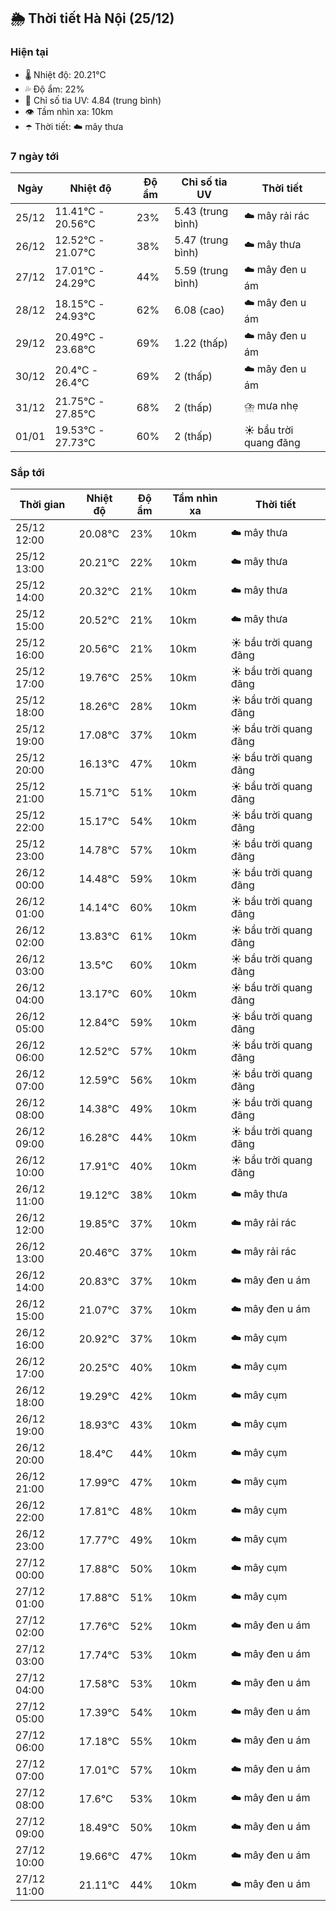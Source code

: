 ## 🌦️ Thời tiết Hà Nội (25/12)

### Hiện tại

- 🌡️ Nhiệt độ: 20.21℃
- 💦 Độ ẩm: 22%
- 🌟 Chỉ số tia UV: 4.84 (trung bình)
- 👁️ Tầm nhìn xa: 10km
- ☂️ Thời tiết: ☁️ mây thưa

### 7 ngày tới

| Ngày | Nhiệt độ | Độ ẩm | Chỉ số tia UV | Thời tiết |
| --- | --- | --- | --- | --- |
| 25/12 | 11.41℃ - 20.56℃ | 23% | 5.43 (trung bình) | ☁️ mây rải rác |
| 26/12 | 12.52℃ - 21.07℃ | 38% | 5.47 (trung bình) | ☁️ mây thưa |
| 27/12 | 17.01℃ - 24.29℃ | 44% | 5.59 (trung bình) | ☁️ mây đen u ám |
| 28/12 | 18.15℃ - 24.93℃ | 62% | 6.08 (cao) | ☁️ mây đen u ám |
| 29/12 | 20.49℃ - 23.68℃ | 69% | 1.22 (thấp) | ☁️ mây đen u ám |
| 30/12 | 20.4℃ - 26.4℃ | 69% | 2 (thấp) | ☁️ mây đen u ám |
| 31/12 | 21.75℃ - 27.85℃ | 68% | 2 (thấp) | ⛈️ mưa nhẹ |
| 01/01 | 19.53℃ - 27.73℃ | 60% | 2 (thấp) | ☀️ bầu trời quang đãng |

### Sắp tới

| Thời gian | Nhiệt độ | Độ ẩm | Tầm nhìn xa | Thời tiết |
| --- | --- | --- | --- | --- |
| 25/12 12:00 | 20.08℃ | 23% | 10km | ☁️ mây thưa |
| 25/12 13:00 | 20.21℃ | 22% | 10km | ☁️ mây thưa |
| 25/12 14:00 | 20.32℃ | 21% | 10km | ☁️ mây thưa |
| 25/12 15:00 | 20.52℃ | 21% | 10km | ☁️ mây thưa |
| 25/12 16:00 | 20.56℃ | 21% | 10km | ☀️ bầu trời quang đãng |
| 25/12 17:00 | 19.76℃ | 25% | 10km | ☀️ bầu trời quang đãng |
| 25/12 18:00 | 18.26℃ | 28% | 10km | ☀️ bầu trời quang đãng |
| 25/12 19:00 | 17.08℃ | 37% | 10km | ☀️ bầu trời quang đãng |
| 25/12 20:00 | 16.13℃ | 47% | 10km | ☀️ bầu trời quang đãng |
| 25/12 21:00 | 15.71℃ | 51% | 10km | ☀️ bầu trời quang đãng |
| 25/12 22:00 | 15.17℃ | 54% | 10km | ☀️ bầu trời quang đãng |
| 25/12 23:00 | 14.78℃ | 57% | 10km | ☀️ bầu trời quang đãng |
| 26/12 00:00 | 14.48℃ | 59% | 10km | ☀️ bầu trời quang đãng |
| 26/12 01:00 | 14.14℃ | 60% | 10km | ☀️ bầu trời quang đãng |
| 26/12 02:00 | 13.83℃ | 61% | 10km | ☀️ bầu trời quang đãng |
| 26/12 03:00 | 13.5℃ | 60% | 10km | ☀️ bầu trời quang đãng |
| 26/12 04:00 | 13.17℃ | 60% | 10km | ☀️ bầu trời quang đãng |
| 26/12 05:00 | 12.84℃ | 59% | 10km | ☀️ bầu trời quang đãng |
| 26/12 06:00 | 12.52℃ | 57% | 10km | ☀️ bầu trời quang đãng |
| 26/12 07:00 | 12.59℃ | 56% | 10km | ☀️ bầu trời quang đãng |
| 26/12 08:00 | 14.38℃ | 49% | 10km | ☀️ bầu trời quang đãng |
| 26/12 09:00 | 16.28℃ | 44% | 10km | ☀️ bầu trời quang đãng |
| 26/12 10:00 | 17.91℃ | 40% | 10km | ☀️ bầu trời quang đãng |
| 26/12 11:00 | 19.12℃ | 38% | 10km | ☁️ mây thưa |
| 26/12 12:00 | 19.85℃ | 37% | 10km | ☁️ mây rải rác |
| 26/12 13:00 | 20.46℃ | 37% | 10km | ☁️ mây rải rác |
| 26/12 14:00 | 20.83℃ | 37% | 10km | ☁️ mây đen u ám |
| 26/12 15:00 | 21.07℃ | 37% | 10km | ☁️ mây đen u ám |
| 26/12 16:00 | 20.92℃ | 37% | 10km | ☁️ mây cụm |
| 26/12 17:00 | 20.25℃ | 40% | 10km | ☁️ mây cụm |
| 26/12 18:00 | 19.29℃ | 42% | 10km | ☁️ mây cụm |
| 26/12 19:00 | 18.93℃ | 43% | 10km | ☁️ mây cụm |
| 26/12 20:00 | 18.4℃ | 44% | 10km | ☁️ mây cụm |
| 26/12 21:00 | 17.99℃ | 47% | 10km | ☁️ mây cụm |
| 26/12 22:00 | 17.81℃ | 48% | 10km | ☁️ mây cụm |
| 26/12 23:00 | 17.77℃ | 49% | 10km | ☁️ mây cụm |
| 27/12 00:00 | 17.88℃ | 50% | 10km | ☁️ mây cụm |
| 27/12 01:00 | 17.88℃ | 51% | 10km | ☁️ mây cụm |
| 27/12 02:00 | 17.76℃ | 52% | 10km | ☁️ mây đen u ám |
| 27/12 03:00 | 17.74℃ | 53% | 10km | ☁️ mây đen u ám |
| 27/12 04:00 | 17.58℃ | 53% | 10km | ☁️ mây đen u ám |
| 27/12 05:00 | 17.39℃ | 54% | 10km | ☁️ mây đen u ám |
| 27/12 06:00 | 17.18℃ | 55% | 10km | ☁️ mây đen u ám |
| 27/12 07:00 | 17.01℃ | 57% | 10km | ☁️ mây đen u ám |
| 27/12 08:00 | 17.6℃ | 53% | 10km | ☁️ mây đen u ám |
| 27/12 09:00 | 18.49℃ | 50% | 10km | ☁️ mây đen u ám |
| 27/12 10:00 | 19.66℃ | 47% | 10km | ☁️ mây đen u ám |
| 27/12 11:00 | 21.11℃ | 44% | 10km | ☁️ mây đen u ám |
